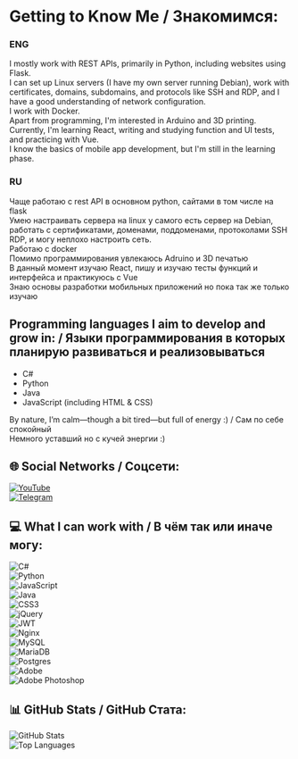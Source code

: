 # Getting to Know Me / Знакомимся:
### ENG
I mostly work with REST APIs, primarily in Python, including websites using Flask.<br>
I can set up Linux servers (I have my own server running Debian), work with certificates, domains, subdomains, and protocols like SSH and RDP, and I have a good understanding of network configuration.<br>
I work with Docker.<br>
Apart from programming, I'm interested in Arduino and 3D printing.<br>
Currently, I'm learning React, writing and studying function and UI tests, and practicing with Vue.<br>
I know the basics of mobile app development, but I'm still in the learning phase.<br>


### RU
Чаще работаю с rest API в основном python, сайтами в том числе на flask<br>
Умею настраивать сервера на linux у самого есть сервер на Debian, работать с сертификатами, доменами, поддоменами, протоколами SSH RDP, и могу неплохо настроить сеть.<br>
Работаю с docker<br>
Помимо программирования увлекаюсь Adruino и 3D печатью<br>
В данный момент изучаю React, пишу и изучаю тесты функций и интерфейса и практикуюсь с Vue<br>
Знаю основы разработки мобильных приложений но пока так же только изучаю

## Programming languages I aim to develop and grow in: / Языки программирования в которых планирую развиваться и реализовываться
- C#  
- Python  
- Java  
- JavaScript (including HTML & CSS)  

By nature, I’m calm—though a bit tired—but full of energy :) / Сам по себе спокойный<br>Немного уставший но с кучей энергии :)

## 🌐 Social Networks / Соцсети:  
[![YouTube](https://img.shields.io/badge/YouTube-%23FF0000.svg?logo=YouTube&logoColor=white)](https://www.youtube.com/@hackinggod6046)  
[![Telegram](https://img.shields.io/badge/Telegram-%20darkcyan?style=flat&logo=telegram)](https://t.me/Nikolay66599)  

## 💻 What I can work with / В чём так или иначе могу:  
![C#](https://img.shields.io/badge/c%23-%23239120.svg?style=for-the-badge&logo=csharp&logoColor=white)  
![Python](https://img.shields.io/badge/python-3670A0?style=for-the-badge&logo=python&logoColor=ffdd54)  
![JavaScript](https://img.shields.io/badge/javascript-%23323330.svg?style=for-the-badge&logo=javascript&logoColor=%23F7DF1E)  
![Java](https://img.shields.io/badge/java-%23ED8B00.svg?style=for-the-badge&logo=openjdk&logoColor=white)  
![CSS3](https://img.shields.io/badge/css3-%231572B6.svg?style=for-the-badge&logo=css3&logoColor=white)  
![jQuery](https://img.shields.io/badge/jquery-%230769AD.svg?style=for-the-badge&logo=jquery&logoColor=white)  
![JWT](https://img.shields.io/badge/JWT-black?style=for-the-badge&logo=JSON%20web%20tokens)  
![Nginx](https://img.shields.io/badge/nginx-%23009639.svg?style=for-the-badge&logo=nginx&logoColor=white)  
![MySQL](https://img.shields.io/badge/mysql-4479A1.svg?style=for-the-badge&logo=mysql&logoColor=white)  
![MariaDB](https://img.shields.io/badge/MariaDB-003545?style=for-the-badge&logo=mariadb&logoColor=white)  
![Postgres](https://img.shields.io/badge/postgres-%23316192.svg?style=for-the-badge&logo=postgresql&logoColor=white)  
![Adobe](https://img.shields.io/badge/adobe-%23FF0000.svg?style=for-the-badge&logo=adobe&logoColor=white)  
![Adobe Photoshop](https://img.shields.io/badge/adobe%20photoshop-%2331A8FF.svg?style=for-the-badge&logo=adobe%20photoshop&logoColor=white)  

## 📊 GitHub Stats / GitHub Стата:  
![GitHub Stats](https://github-readme-stats.vercel.app/api?username=Jammeren2&theme=dark&hide_border=false&include_all_commits=false&count_private=false)  
![Top Languages](https://github-readme-stats.vercel.app/api/top-langs/?username=Jammeren2&theme=dark&hide_border=false&include_all_commits=false&count_private=false&layout=compact)  
